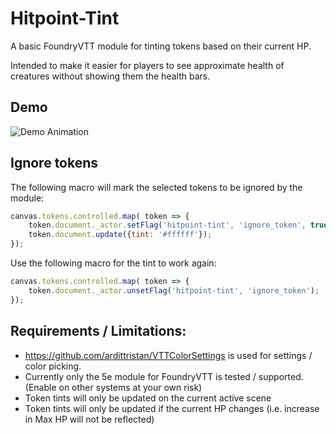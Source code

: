 # Hitpoint-Tint

A basic FoundryVTT module for tinting tokens based on their current HP.

Intended to make it easier for players to see approximate health of creatures without showing them the health bars.

## Demo
![Demo Animation](demo/HP-Tint-Example.gif)

## Ignore tokens
The following macro will mark the selected tokens to be ignored by the module:
```js
canvas.tokens.controlled.map( token => {
	token.document._actor.setFlag('hitpoint-tint', 'ignore_token', true);
	token.document.update({tint: '#ffffff'});
});
```

Use the following macro for the tint to work again:
```js
canvas.tokens.controlled.map( token => {
	token.document._actor.unsetFlag('hitpoint-tint', 'ignore_token');
});
```

## Requirements / Limitations:
- https://github.com/ardittristan/VTTColorSettings is used for settings / color picking.
- Currently only the 5e module for FoundryVTT is tested / supported. (Enable on other systems at your own risk)
- Token tints will only be updated on the current active scene
- Token tints will only be updated if the current HP changes (i.e. increase in Max HP will not be reflected)
